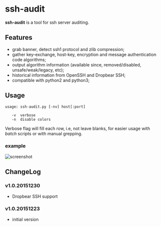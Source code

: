 # ssh-audit
**ssh-audit** is a tool for ssh server auditing.  

## Features
- grab banner, detect ssh1 protocol and zlib compression;
- gather key-exchange, host-key, encryption and message authentication code algorithms;
- output algorithm information (available since, removed/disabled, unsafe/weak/legacy, etc);
- historical information from OpenSSH and Dropbear SSH;
- compatible with python2 and python3;

## Usage
```
usage: ssh-audit.py [-nv] host[:port]

   -v  verbose
   -n  disable colors
```
Verbose flag will fill each row, i.e, not leave blanks, for easier usage with _batch_ scripts or with manual grepping.

### example
![screenshot](https://cloud.githubusercontent.com/assets/7356025/12049985/4463fcaa-aef7-11e5-8f35-f1196826631f.png)  

## ChangeLog
### v1.0.20151230
 - Dropbear SSH support  

### v1.0.20151223
 - initial version  
